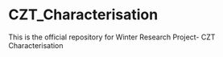 # CZT_Characterisation
This is the official repository for Winter Research Project- CZT Characterisation
